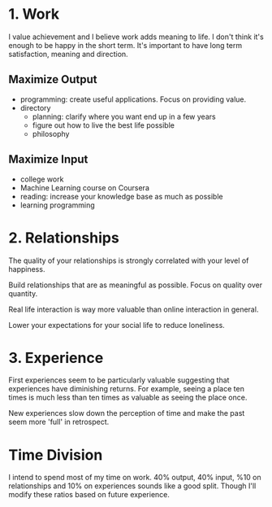 # 1. Work

I value achievement and I believe work adds meaning to life. I don't think it's enough to be happy in the short term. It's important to have long term satisfaction, meaning and direction.

## Maximize Output

- programming: create useful applications. Focus on providing value.
- directory
  - planning: clarify where you want end up in a few years
  - figure out how to live the best life possible
  - philosophy

## Maximize Input

- college work
- Machine Learning course on Coursera
- reading: increase your knowledge base as much as possible
- learning programming

# 2. Relationships

The quality of your relationships is strongly correlated with your level of happiness.

Build relationships that are as meaningful as possible. Focus on quality over quantity.

Real life interaction is way more valuable than online interaction in general.

Lower your expectations for your social life to reduce loneliness.

# 3. Experience

First experiences seem to be particularly valuable suggesting that experiences have diminishing returns. For example, seeing a place ten times is much less than ten times as valuable as seeing the place once.

New experiences slow down the perception of time and make the past seem more 'full' in retrospect.

# Time Division

I intend to spend most of my time on work. 40% output, 40% input, %10 on relationships and 10% on experiences sounds like a good split. Though I'll modify these ratios based on future experience.